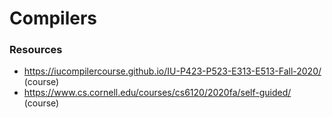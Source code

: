 # Compilers

### Resources

- https://iucompilercourse.github.io/IU-P423-P523-E313-E513-Fall-2020/ (course)
- https://www.cs.cornell.edu/courses/cs6120/2020fa/self-guided/ (course)
